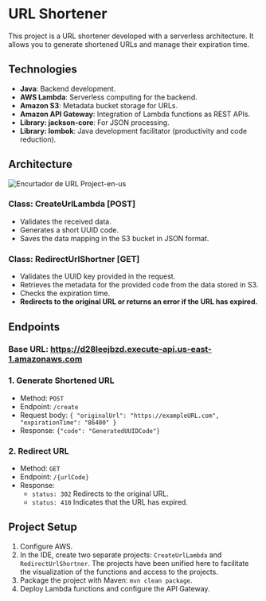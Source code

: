 # URL Shortener

This project is a URL shortener developed with a serverless architecture. It allows you to generate shortened URLs and manage their expiration time.

## Technologies

- **Java**: Backend development.  
- **AWS Lambda**: Serverless computing for the backend.  
- **Amazon S3**: Metadata bucket storage for URLs.  
- **Amazon API Gateway**: Integration of Lambda functions as REST APIs.  
- **Library: jackson-core**: For JSON processing.  
- **Library: lombok**: Java development facilitator (productivity and code reduction).

## Architecture

![Encurtador de URL Project-en-us](https://github.com/user-attachments/assets/af5c3018-aa1c-4e1f-84fd-a1ef6f09e746)


### Class: CreateUrlLambda [POST]

- Validates the received data.  
- Generates a short UUID code.  
- Saves the data mapping in the S3 bucket in JSON format.

### Class: RedirectUrlShortner [GET]

- Validates the UUID key provided in the request.  
- Retrieves the metadata for the provided code from the data stored in S3.  
- Checks the expiration time.  
- **Redirects to the original URL or returns an error if the URL has expired.**

## Endpoints

### Base URL: https://d28leejbzd.execute-api.us-east-1.amazonaws.com  

### 1. Generate Shortened URL
- Method: `POST`  
- Endpoint: `/create`  
- Request body: `{ "originalUrl": "https://exampleURL.com", "expirationTime": "86400" }`  
- Response: `{"code": "GeneratedUUIDCode"}`  

### 2. Redirect URL
- Method: `GET`  
- Endpoint: `/{urlCode}`  
- Response:  
  - `status: 302` Redirects to the original URL.  
  - `status: 410` Indicates that the URL has expired.  

## Project Setup

1. Configure AWS.  
2. In the IDE, create two separate projects: `CreateUrlLambda` and `RedirectUrlShortner`. The projects have been unified here to facilitate the visualization of the functions and access to the projects.
3. Package the project with Maven: `mvn clean package`.  
4. Deploy Lambda functions and configure the API Gateway.
